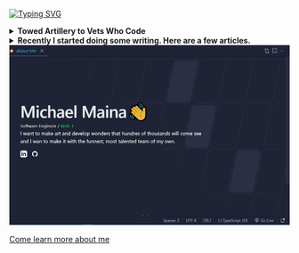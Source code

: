 [![Typing SVG](https://readme-typing-svg.demolab.com?font=Permanent+Marker&pause=1000&color=2BF715FF&center=true&vCenter=true&width=446&lines=Hello+%F0%9F%91%8B;I'm+Michael+Maina;I+currently+work+at+MMMUST-Ihub;And+I+love+coffee)](https://git.io/typing-svg)

<details><summary><b>Towed Artillery to Vets Who Code</b></summary>

I am a veteran of the United States Marine Corps. From working with howitzers to writing code, it's been an amazing journey. Initially, I sought a career working with data and studied SQL, MSSQL Server, and Oracle Database. But then I took classes on HTML, CSS, and JavaScript.  While I enjoyed working with data, I found front-end web development to be more rewarding. It was at this point I discovered [Vets Who Code](https://vetswhocode.io/) and through this organization, studied front-end development. Working with, and learning from, veterans while developing skills has been an amazing and rewarding experience. I love using these new skills, while developing them further, to create content that I can share for others to enjoy.

</details>

<details><summary><b>Recently I started doing some writing. Here are a few articles.</b></summary>

<!-- BLOG-POST-LIST:START -->
- [Hello, my name is Adrian Grimm!](https://dev.to/usmcamgrimm/hello-my-name-is-adrian-grimm-2pn3)
- [VetsWhoCode Extension Pack](https://dev.to/vetswhocode/vetswhocode-extension-pack-30bh)
- [Why I Use SSH with Git](https://dev.to/vetswhocode/why-i-use-ssh-with-git-35kk)
- [Learning React](https://dev.to/usmcamgrimm/learning-react-1454)
<!-- BLOG-POST-LIST:END -->

</details>


<a href="https://my-portfolio-sepia-six.vercel.app">
  <img
    alt="I want to make art and develop wonders that hundres of thousands will come see, \n and I wan to make it with the funnest, most talented team of my own" width="750"
    src="https://github.com/Muchael123/Muchael123/blob/main/Maich.jpeg"
  />
</a>

[Come learn more about me](https://my-portfolio-sepia-six.vercel.app/#about-me)
